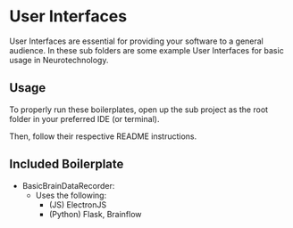 # User Interfaces

User Interfaces are essential for providing your software to a general audience.
In these sub folders are some example User Interfaces for basic usage in Neurotechnology.

## Usage

To properly run these boilerplates, open up the sub project as the root folder in your preferred IDE (or terminal).

Then, follow their respective README instructions.

## Included Boilerplate

- BasicBrainDataRecorder:
    - Uses the following:
        - (JS) ElectronJS
        - (Python) Flask, Brainflow
